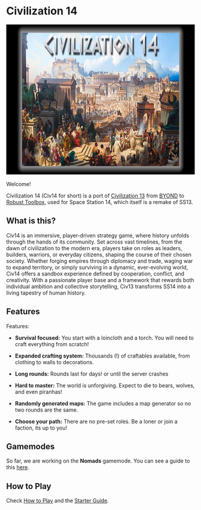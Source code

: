 # Civilization 14

<img src="https://raw.githubusercontent.com/Civ13/Civ14/refs/heads/master/Resources/Textures/Logo/splash.png" height="400">

Welcome!

Civilization 14 (Civ14 for short) is a port of [Civilization 13](https://github.com/Civ13/civ13) from [BYOND](https://byond.com) to [Robust Toolbox](https://github.com/space-wizards/RobustToolbox), used for Space Station 14, which itself is a remake of SS13.

## What is this?

Civ14 is an immersive, player-driven strategy game, where history unfolds through the hands of its community. Set across vast timelines, from the dawn of civilization to the modern era, players take on roles as leaders, builders, warriors, or everyday citizens, shaping the course of their chosen society. Whether forging empires through diplomacy and trade, waging war to expand territory, or simply surviving in a dynamic, ever-evolving world, Civ14 offers a sandbox experience defined by cooperation, conflict, and creativity. With a passionate player base and a framework that rewards both individual ambition and collective storytelling, Civ13 transforms SS14 into a living tapestry of human history.

## Features

Features:

-   **Survival focused:** You start with a loincloth and a torch. You will need to craft everything from scratch!

-   **Expanded crafting system:** Thousands (!) of craftables available, from clothing to walls to decorations.

-   **Long rounds:** Rounds last for days! or until the server crashes

-   **Hard to master:** The world is unforgiving. Expect to die to bears, wolves, and even piranhas!

-   **Randomly generated maps:** The game includes a map generator so no two rounds are the same.

-   **Choose your path:** There are no pre-set roles. Be a loner or join a faction, its up to you!

## Gamemodes

So far, we are working on the **Nomads** gamemode. You can see a guide to this [here](gamemodes/nomads.md).

## How to Play

Check [How to Play](guides/playing.md) and the [Starter Guide](guides/starter_guide.md).
